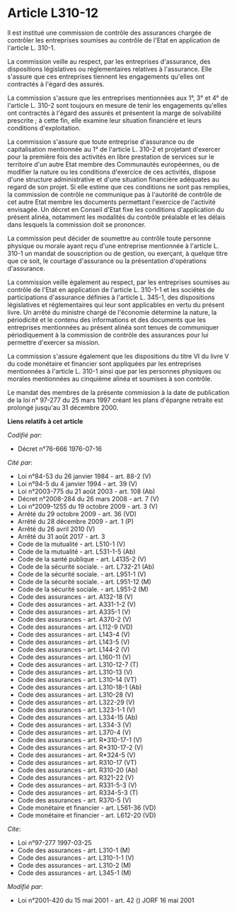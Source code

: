 # Article L310-12

Il est institué une commission de contrôle des assurances chargée de contrôler les entreprises soumises au contrôle de l'Etat
en application de l'article L. 310-1.

La commission veille au respect, par les entreprises d'assurance, des dispositions législatives ou réglementaires relatives à
l'assurance. Elle s'assure que ces entreprises tiennent les engagements qu'elles ont contractés à l'égard des assurés.

La commission s'assure que les entreprises mentionnées aux 1°, 3° et 4° de l'article L. 310-2 sont toujours en mesure de
tenir les engagements qu'elles ont contractés à l'égard des assurés et présentent la marge de solvabilité prescrite ; à cette
fin, elle examine leur situation financière et leurs conditions d'exploitation.

La commission s'assure que toute entreprise d'assurance ou de capitalisation mentionnée au 1° de l'article L. 310-2 et
projetant d'exercer pour la première fois des activités en libre prestation de services sur le territoire d'un autre Etat
membre des Communautés européennes, ou de modifier la nature ou les conditions d'exercice de ces activités, dispose d'une
structure administrative et d'une situation financière adéquates au regard de son projet. Si elle estime que ces conditions
ne sont pas remplies, la commission de contrôle ne communique pas à l'autorité de contrôle de cet autre Etat membre les
documents permettant l'exercice de l'activité envisagée. Un décret en Conseil d'Etat fixe les conditions d'application du
présent alinéa, notamment les modalités du contrôle préalable et les délais dans lesquels la commission doit se prononcer.

La commission peut décider de soumettre au contrôle toute personne physique ou morale ayant reçu d'une entreprise mentionnée
à l'article L. 310-1 un mandat de souscription ou de gestion, ou exerçant, à quelque titre que ce soit, le courtage
d'assurance ou la présentation d'opérations d'assurance.

La commission veille également au respect, par les entreprises soumises au contrôle de l'Etat en application de l'article L.
310-1-1 et les sociétés de participations d'assurance définies à l'article L. 345-1, des dispositions législatives et
réglementaires qui leur sont applicables en vertu du présent livre. Un arrêté du ministre chargé de l'économie détermine la
nature, la périodicité et le contenu des informations et des documents que les entreprises mentionnées au présent alinéa sont
tenues de communiquer périodiquement à la commission de contrôle des assurances pour lui permettre d'exercer sa mission.

La commission s'assure également que les dispositions du titre VI du livre V du code monétaire et financier sont appliquées
par les entreprises mentionnées à l'article L. 310-1 ainsi que par les personnes physiques ou morales mentionnées au
cinquième alinéa et soumises à son contrôle.

Le mandat des membres de la présente commission à la date de publication de la loi n° 97-277 du 25 mars 1997 créant les plans
d'épargne retraite est prolongé jusqu'au 31 décembre 2000.

**Liens relatifs à cet article**

_Codifié par_:

  - Décret n°76-666 1976-07-16

_Cité par_:

  - Loi n°84-53 du 26 janvier 1984 - art. 88-2 (V)
  - Loi n°94-5 du 4 janvier 1994 - art. 39 (V)
  - Loi n°2003-775 du 21 août 2003 - art. 108 (Ab)
  - Décret n°2008-284 du 26 mars 2008 - art. 7 (V)
  - Loi n°2009-1255 du 19 octobre 2009 - art. 3 (V)
  - Arrêté du 29 octobre 2009 - art. 36 (VD)
  - Arrêté du 28 décembre 2009 - art. 1 (P)
  - Arrêté du 26 avril 2010 (V)
  - Arrêté du 31 août 2017 - art. 3
  - Code de la mutualité - art. L510-1 (V)
  - Code de la mutualité - art. L531-1-5 (Ab)
  - Code de la santé publique - art. L4135-2 (V)
  - Code de la sécurité sociale. - art. L732-21 (Ab)
  - Code de la sécurité sociale. - art. L951-1 (V)
  - Code de la sécurité sociale. - art. L951-12 (M)
  - Code de la sécurité sociale. - art. L951-2 (M)
  - Code des assurances - art. A132-18 (V)
  - Code des assurances - art. A331-1-2 (V)
  - Code des assurances - art. A335-1 (V)
  - Code des assurances - art. A370-2 (V)
  - Code des assurances - art. L112-9 (VD)
  - Code des assurances - art. L143-4 (V)
  - Code des assurances - art. L143-5 (V)
  - Code des assurances - art. L144-2 (V)
  - Code des assurances - art. L160-11 (V)
  - Code des assurances - art. L310-12-7 (T)
  - Code des assurances - art. L310-13 (V)
  - Code des assurances - art. L310-14 (VT)
  - Code des assurances - art. L310-18-1 (Ab)
  - Code des assurances - art. L310-28 (V)
  - Code des assurances - art. L322-29 (V)
  - Code des assurances - art. L323-1-1 (V)
  - Code des assurances - art. L334-15 (Ab)
  - Code des assurances - art. L334-3 (V)
  - Code des assurances - art. L370-4 (V)
  - Code des assurances - art. R*310-17-1 (V)
  - Code des assurances - art. R*310-17-2 (V)
  - Code des assurances - art. R*324-5 (V)
  - Code des assurances - art. R310-17 (VT)
  - Code des assurances - art. R310-20 (Ab)
  - Code des assurances - art. R321-22 (V)
  - Code des assurances - art. R331-5-3 (V)
  - Code des assurances - art. R334-5-3 (T)
  - Code des assurances - art. R370-5 (V)
  - Code monétaire et financier - art. L561-36 (VD)
  - Code monétaire et financier - art. L612-20 (VD)

_Cite_:

  - Loi n°97-277 1997-03-25
  - Code des assurances - art. L310-1 (M)
  - Code des assurances - art. L310-1-1 (V)
  - Code des assurances - art. L310-2 (M)
  - Code des assurances - art. L345-1 (M)

_Modifié par_:

  - Loi n°2001-420 du 15 mai 2001 - art. 42 () JORF 16 mai 2001
